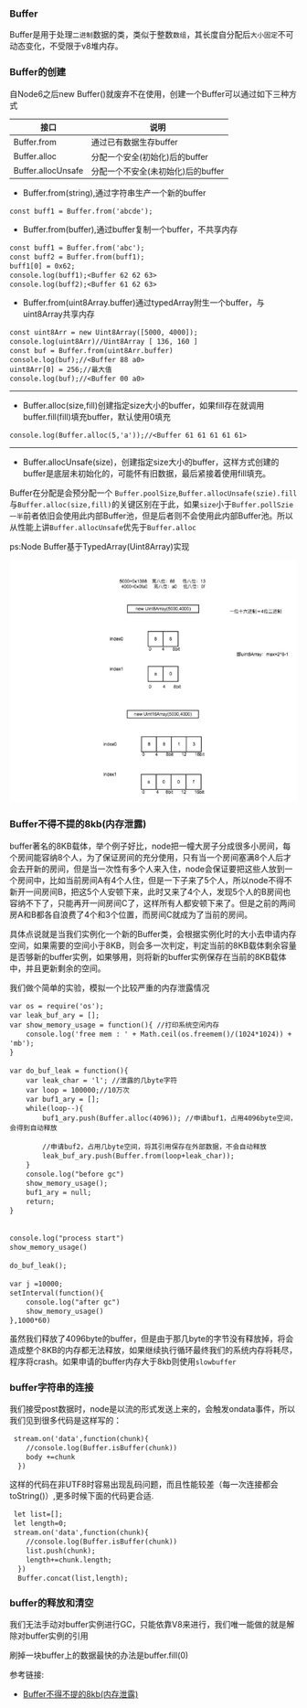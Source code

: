 ### Buffer

Buffer是用于处理`二进制`数据的类，类似于整数`数组`，其长度自分配后`大小固定`不可动态变化，不受限于v8堆内存。

### Buffer的创建

自Node6之后new Buffer()就废弃不在使用，创建一个Buffer可以通过如下三种方式

| 接口          | 说明           |
|---------------|---------------|
| Buffer.from        | 通过已有数据生存buffer           |
| Buffer.alloc        | 分配一个安全(初始化)后的buffer           |
| Buffer.allocUnsafe        | 分配一个不安全(未初始化)后的buffer           |


* Buffer.from(string),通过字符串生产一个新的buffer

```
const buff1 = Buffer.from('abcde');
```
 * Buffer.from(buffer),通过buffer复制一个buffer，不共享内存

```
const buff1 = Buffer.from('abc');
const buff2 = Buffer.from(buff1);
buff1[0] = 0x62;
console.log(buff1);<Buffer 62 62 63>
console.log(buff2);<Buffer 61 62 63>
```

* Buffer.from(uint8Array.buffer)通过typedArray附生一个buffer，与uint8Array共享内存

```
const uint8Arr = new Uint8Array([5000, 4000]);
console.log(uint8Arr)//Uint8Array [ 136, 160 ]
const buf = Buffer.from(uint8Arr.buffer)
console.log(buf);//<Buffer 88 a0>
uint8Arr[0] = 256;//最大值
console.log(buf);//<Buffer 00 a0>
```

***

* Buffer.alloc(size,fill)创建指定size大小的buffer，如果fill存在就调用buffer.fill(fill)填充buffer，默认使用0填充

```
console.log(Buffer.alloc(5,'a'));//<Buffer 61 61 61 61 61>
```

***

* Buffer.allocUnsafe(size)，创建指定size大小的buffer，这样方式创建的buffer是底层未初始化的，可能怀有旧数据，最后紧接着使用fill填充。

Buffer在分配是会预分配一个	`Buffer.poolSize`,`Buffer.allocUnsafe(szie).fill`与`Buffer.alloc(size,fill)`的关键区别在于此，如果`size`小于`Buffer.pollSzie一半`前者依旧会使用此内部Buffer池，但是后者则不会使用此内部Buffer池。所以从性能上讲`Buffer.allocUnsafe`优先于`Buffer.alloc`


ps:Node Buffer基于TypedArray(Uint8Array)实现

![uint8Array内存分配](https://github.com/luyufa/NodeLearning/blob/master/io/TypedArray.png)



### Buffer不得不提的8kb(内存泄露)

buffer著名的8KB载体，举个例子好比，node把一幢大房子分成很多小房间，每个房间能容纳8个人，为了保证房间的充分使用，只有当一个房间塞满8个人后才会去开新的房间，但是当一次性有多个人来入住，node会保证要把这些人放到一个房间中，比如当前房间A有4个人住，但是一下子来了5个人，所以node不得不新开一间房间B，把这5个人安顿下来，此时又来了4个人，发现5个人的B房间也容纳不下了，只能再开一间房间C了，这样所有人都安顿下来了。但是之前的两间房A和B都各自浪费了4个和3个位置，而房间C就成为了当前的房间。

具体点说就是当我们实例化一个新的Buffer类，会根据实例化时的大小去申请内存空间，如果需要的空间小于8KB，则会多一次判定，判定当前的8KB载体剩余容量是否够新的buffer实例，如果够用，则将新的buffer实例保存在当前的8KB载体中，并且更新剩余的空间。

我们做个简单的实验，模拟一个比较严重的内存泄露情况

```
var os = require('os');
var leak_buf_ary = [];
var show_memory_usage = function(){ //打印系统空闲内存
    console.log('free mem : ' + Math.ceil(os.freemem()/(1024*1024)) + 'mb');
}

var do_buf_leak = function(){
    var leak_char = 'l'; //泄露的几byte字符
    var loop = 100000;//10万次
    var buf1_ary = [];
    while(loop--){
        buf1_ary.push(Buffer.alloc(4096)); //申请buf1，占用4096byte空间，会得到自动释放

        //申请buf2，占用几byte空间，将其引用保存在外部数据，不会自动释放
        leak_buf_ary.push(Buffer.from(loop+leak_char));
    }
    console.log("before gc")
    show_memory_usage();
    buf1_ary = null;
    return;
}


console.log("process start")
show_memory_usage()

do_buf_leak();

var j =10000;
setInterval(function(){
    console.log("after gc")
    show_memory_usage()
},1000*60)
```

虽然我们释放了4096byte的buffer，但是由于那几byte的字节没有释放掉，将会造成整个8KB的内存都无法释放，如果继续执行循环最终我们的系统内存将耗尽，程序将crash。如果申请的buffer内存大于8kb则使用`slowbuffer`


### buffer字符串的连接
我们接受post数据时，node是以流的形式发送上来的，会触发ondata事件，所以我们见到很多代码是这样写的：

```
 stream.on('data',function(chunk){
	//console.log(Buffer.isBuffer(chunk))
	body +=chunk
  })
```
这样的代码在非UTF8时容易出现乱码问题，而且性能较差（每一次连接都会toString()）,更多时候下面的代码更合适.

```
 let list=[];
 let length=0;
 stream.on('data',function(chunk){
	//console.log(Buffer.isBuffer(chunk))
	list.push(chunk);
	length+=chunk.length;
  })
  Buffer.concat(list,length);
```

### buffer的释放和清空

我们无法手动对buffer实例进行GC，只能依靠V8来进行，我们唯一能做的就是解除对buffer实例的引用

刷掉一块buffer上的数据最快的办法是buffer.fill(0)




参考链接:

* [Buffer不得不提的8kb(内存泄露)](https://cnodejs.org/topic/5189ff4f63e9f8a54207f60c)
